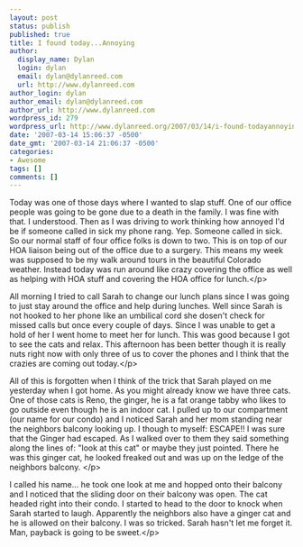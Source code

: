 ```yaml
---
layout: post
status: publish
published: true
title: I found today...Annoying
author:
  display_name: Dylan
  login: dylan
  email: dylan@dylanreed.com
  url: http://www.dylanreed.com
author_login: dylan
author_email: dylan@dylanreed.com
author_url: http://www.dylanreed.com
wordpress_id: 279
wordpress_url: http://www.dylanreed.org/2007/03/14/i-found-todayannoying/
date: '2007-03-14 15:06:37 -0500'
date_gmt: '2007-03-14 21:06:37 -0500'
categories:
- Awesome
tags: []
comments: []
---
```

<p>Today was one of those days where I wanted to slap stuff. One of our office people was going to be gone due to a death in the family. I was fine with that. I understood. Then as I was driving to work thinking how annoyed I'd be if someone called in sick my phone rang. Yep. Someone called in sick. So our normal staff of four office folks is down to two. This is on top of our HOA liaison being out of the office due to a surgery. This means my week was supposed to be my walk around tours in the beautiful Colorado weather. Instead today was run around like crazy covering the office as well as helping with HOA stuff and covering the HOA office for lunch.<&#47;p>
<p>All morning I tried to call Sarah to change our lunch plans since I was going to just stay around the office and help during lunches. Well since Sarah is not hooked to her phone like an umbilical cord she dosen't check for missed calls but once every couple of days. Since I was unable to get a hold of her I went home to meet her for lunch. This was good because I got to see the cats and relax. This afternoon has been better though it is really nuts right now with only three of us to cover the phones and I think that the crazies are coming out today.<&#47;p>
<p>All of this is forgotten when I think of the trick that Sarah played on me yesterday when I got home. As you might already know we have three cats. One of those cats is Reno, the ginger, he is a fat orange tabby who likes to go outside even though he is an indoor cat. I pulled up to our compartment (our name for our condo) and I noticed Sarah and her mom standing near the neighbors balcony looking up. I though to myself: ESCAPE!! I was sure that the Ginger had escaped. As I walked over to them they said something along the lines of: "look at this cat" or maybe they just pointed. There he was this ginger cat, he looked freaked out and was up on the ledge of the neighbors balcony. <&#47;p>
<p>I called his name... he took one look at me and hopped onto their balcony and I noticed that the sliding door on their balcony was open. The cat headed right into their condo. I started to head to the door to knock when Sarah started to laugh. Apparently the neighbors also have a ginger cat and he is allowed on their balcony. I was so tricked. Sarah hasn't let me forget it. Man, payback is going to be sweet.<&#47;p></p>
